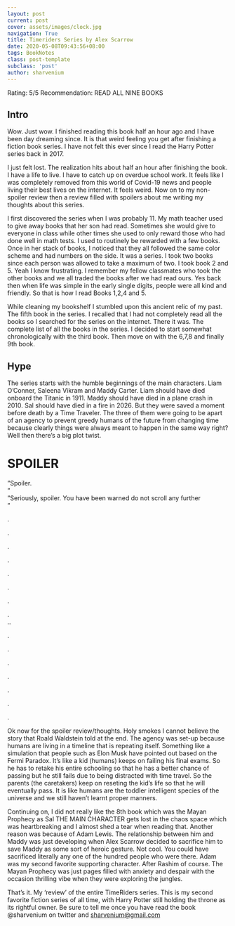 ```yaml
---
layout: post
current: post
cover: assets/images/clock.jpg
navigation: True
title: Timeriders Series by Alex Scarrow
date: 2020-05-08T09:43:56+08:00
tags: BookNotes
class: post-template
subclass: 'post'
author: sharvenium
---
```

Rating: 5/5
Recommendation: READ ALL NINE BOOKS
## Intro
Wow. Just wow. I finished reading this book half an hour ago and I have been day dreaming since. It is that weird feeling you get after finishing a fiction book series. I have not felt this ever since I read the Harry Potter series back in 2017.

I just felt lost. The realization hits about half an hour after finishing the book. I have a life to live. I have to catch up on overdue school work. It feels like I was completely removed from this world of Covid-19 news and people living their best lives on the internet. It feels weird. Now on to my non-spoiler review then a review filled with spoilers about me writing my thoughts about this series.

I first discovered the series when I was probably 11. My math teacher used to give away books that her son had read. Sometimes she would give to everyone in class while other times she used to only reward those who had done well in math tests. I used to routinely be rewarded with a few books. Once in her stack of books, I noticed that they all followed the same color scheme and had numbers on the side. It was a series. I took two books since each person was allowed to take a maximum of two. I took book 2 and 5. Yeah I know frustrating. I remember my fellow classmates who took the other books and we all traded the books after we had read ours. Yes back then when life was simple in the early single digits, people were all kind and friendly. So that is how I read Books 1,2,4 and 5.

While cleaning my bookshelf I stumbled upon this ancient relic of my past. The fifth book in the series. I recalled that I had not completely read all the books so I searched for the series on the internet. There it was. The complete list of all the books in the series. I decided to start somewhat chronologically with the third book. Then move on with the 6,7,8 and finally 9th book.

## Hype

The series starts with the humble beginnings of the main characters. Liam O&#8217;Conner, Saleena Vikram and Maddy Carter. Liam should have died onboard the Titanic in 1911. Maddy should have died in a plane crash in 2010. Sal should have died in a fire in 2026. But they were saved a moment before death by a Time Traveler. The three of them were going to be apart of an agency to prevent greedy humans of the future from changing time because clearly things were always meant to happen in the same way right? Well then there&#8217;s a big plot twist.

# SPOILER

&#8221;Spoiler.  
&#8221;  
&#8221;Seriously, spoiler. You have been warned do not scroll any further  
&#8221;

.

.

.

.

.

.

.

.  
..

.

.

.

.

.

.

.

Ok now for the spoiler review/thoughts. Holy smokes I cannot believe the story that Roald Waldstein told at the end. The agency was set-up because humans are living in a timeline that is repeating itself. Something like a simulation that people such as Elon Musk have pointed out based on the Fermi Paradox. It&#8217;s like a kid (humans) keeps on failing his final exams. So he has to retake his entire schooling so that he has a better chance of passing but he still fails due to being distracted with time travel. So the parents (the caretakers) keep on reseting the kid&#8217;s life so that he will eventually pass. It is like humans are the toddler intelligent species of the universe and we still haven&#8217;t learnt proper manners.

Continuing on, I did not really like the 8th book which was the Mayan Prophecy as Sal THE MAIN CHARACTER gets lost in the chaos space which was heartbreaking and I almost shed a tear when reading that. Another reason was because of Adam Lewis. The relationship between him and Maddy was just developing when Alex Scarrow decided to sacrifice him to save Maddy as some sort of heroic gesture. Not cool. You could have sacrificed literally any one of the hundred people who were there. Adam was my second favorite supporting character. After Rashim of course. The Mayan Prophecy was just pages filled with anxiety and despair with the occasion thrilling vibe when they were exploring the jungles.

That&#8217;s it. My &#8216;review&#8217; of the entire TimeRiders series. This is my second favorite fiction series of all time, with Harry Potter still holding the throne as its rightful owner. Be sure to tell me once you have read the book @sharvenium on twitter and sharvenium@gmail.com